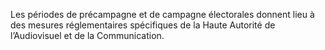 Les périodes de précampagne et de campagne électorales donnent lieu à des mesures réglementaires spécifiques de la Haute Autorité de l’Audiovisuel et de la Communication.